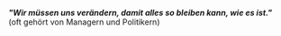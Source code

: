 ***"Wir müssen uns verändern, damit alles so bleiben kann, wie es ist."***  
(oft gehört von Managern und Politikern)
